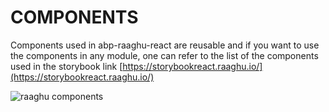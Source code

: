 
COMPONENTS
==========

Components used in abp-raaghu-react are reusable and if you want to use the components in any module, one can refer to the list of the components used in the storybook link [https://storybookreact.raaghu.io/](https://storybookreact.raaghu.io/)

![raaghu components](Assets/images/raaghuComponents.jpg)
